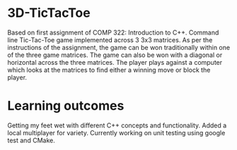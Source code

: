 # 3D-TicTacToe
Based on first assignment of COMP 322: Introduction to C++. Command line Tic-Tac-Toe game implemented across 3 3x3 matrices. 
As per the instructions of the assignment, the game can be won traditionally within one of the three game matrices.
The game can also be won with a diagonal or horizontal across the three matrices. The player plays against a computer
which looks at the matrices to find either a winning move or block the player. 

# Learning outcomes
Getting my feet wet with different C++ concepts and functionality. Added a local multiplayer for variety. Currently working on unit testing using google test and CMake. 

